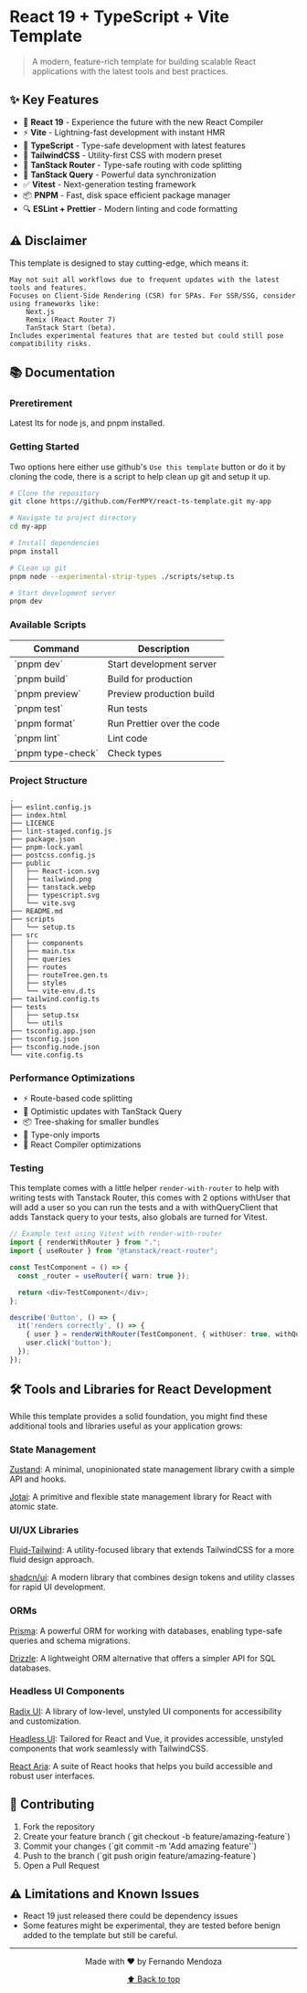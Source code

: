 # React 19 + TypeScript + Vite Template

> A modern, feature-rich template for building scalable React applications with the latest tools and best practices.

## ✨ Key Features

- 🚀 **React 19** - Experience the future with the new React Compiler
- ⚡ **Vite** - Lightning-fast development with instant HMR
- 🎯 **TypeScript** - Type-safe development with latest features
- 🎨 **TailwindCSS** - Utility-first CSS with modern preset
- 🔄 **TanStack Router** - Type-safe routing with code splitting
- 📡 **TanStack Query** - Powerful data synchronization
- ✅ **Vitest** - Next-generation testing framework
- 📦 **PNPM** - Fast, disk space efficient package manager
- 🔍 **ESLint + Prettier** - Modern linting and code formatting

## ⚠️ Disclaimer

This template is designed to stay cutting-edge, which means it:

    May not suit all workflows due to frequent updates with the latest tools and features.
    Focuses on Client-Side Rendering (CSR) for SPAs. For SSR/SSG, consider using frameworks like:
        Next.js
        Remix (React Router 7)
        TanStack Start (beta).
    Includes experimental features that are tested but could still pose compatibility risks.

## 📚 Documentation

### Preretirement

Latest lts for node js, and pnpm installed.

### Getting Started

Two options here either use github's `Use this template` button or do it by cloning the code, there is a script to help clean up git and setup it up.

```bash
# Clone the repository
git clone https://github.com/FerMPY/react-ts-template.git my-app

# Navigate to project directory
cd my-app

# Install dependencies
pnpm install

# CLean up git
pnpm node --experimental-strip-types ./scripts/setup.ts

# Start development server
pnpm dev
```

### Available Scripts

| Command             | Description                |
| ------------------- | -------------------------- |
| \`pnpm dev\`        | Start development server   |
| \`pnpm build\`      | Build for production       |
| \`pnpm preview\`    | Preview production build   |
| \`pnpm test\`       | Run tests                  |
| \`pnpm format\`     | Run Prettier over the code |
| \`pnpm lint\`       | Lint code                  |
| \`pnpm type-check\` | Check types                |

### Project Structure

```
.
├── eslint.config.js
├── index.html
├── LICENCE
├── lint-staged.config.js
├── package.json
├── pnpm-lock.yaml
├── postcss.config.js
├── public
│   ├── React-icon.svg
│   ├── tailwind.png
│   ├── tanstack.webp
│   ├── typescript.svg
│   └── vite.svg
├── README.md
├── scripts
│   └── setup.ts
├── src
│   ├── components
│   ├── main.tsx
│   ├── queries
│   ├── routes
│   ├── routeTree.gen.ts
│   ├── styles
│   └── vite-env.d.ts
├── tailwind.config.ts
├── tests
│   ├── setup.tsx
│   └── utils
├── tsconfig.app.json
├── tsconfig.json
├── tsconfig.node.json
└── vite.config.ts
```

### Performance Optimizations

- ⚡ Route-based code splitting
- 🔄 Optimistic updates with TanStack Query
- 📦 Tree-shaking for smaller bundles
- 🎯 Type-only imports
- 🚀 React Compiler optimizations

### Testing

This template comes with a little helper `render-with-router` to help with writing tests with Tanstack Router, this comes with 2 options withUser that will add a user so you can run the tests and a with withQueryClient that adds Tanstack query to your tests, also globals are turned for Vitest.

```typescript
// Example test using Vitest with render-with-router
import { renderWithRouter } from ".";
import { useRouter } from "@tanstack/react-router";

const TestComponent = () => {
  const _router = useRouter({ warn: true });

  return <div>TestComponent</div>;
};

describe('Button', () => {
  it('renders correctly', () => {
    { user } = renderWithRouter(TestComponent, { withUser: true, withQueryClient: true });
    user.click('button');
  });
});
```

## 🛠️ Tools and Libraries for React Development

While this template provides a solid foundation, you might find these additional tools and libraries useful as your application grows:

### State Management

[Zustand](https://zustand.docs.pmnd.rs/getting-started/introduction): A minimal, unopinionated state management library cwith a simple API and hooks.

[Jotai](https://jotai.org/): A primitive and flexible state management library for React with atomic state.

### UI/UX Libraries

[Fluid-Tailwind](https://fluid.tw/): A utility-focused library that extends TailwindCSS for a more fluid design approach.

[shadcn/ui](https://ui.shadcn.com/c): A modern library that combines design tokens and utility classes for rapid UI development.

### ORMs

[Prisma](https://www.prisma.io/): A powerful ORM for working with databases, enabling type-safe queries and schema migrations.

[Drizzle](https://orm.drizzle.team/): A lightweight ORM alternative that offers a simpler API for SQL databases.

### Headless UI Components

[Radix UI](https://www.radix-ui.com/): A library of low-level, unstyled UI components for accessibility and customization.

[Headless UI](https://headlessui.com/): Tailored for React and Vue, it provides accessible, unstyled components that work seamlessly with TailwindCSS.

[React Aria](https://react-spectrum.adobe.com/react-aria/index.html): A suite of React hooks that helps you build accessible and robust user interfaces.

## 🤝 Contributing

1. Fork the repository
2. Create your feature branch (\`git checkout -b feature/amazing-feature\`)
3. Commit your changes (\`git commit -m 'Add amazing feature'\`)
4. Push to the branch (\`git push origin feature/amazing-feature\`)
5. Open a Pull Request

## ⚠️ Limitations and Known Issues

- React 19 just released there could be dependency issues
- Some features might be experimental, they are tested before benign added to the template but still be careful.

---

<div align="center">

Made with ❤️ by Fernando Mendoza

[⬆ Back to top](#react-19--typescript--vite-template)

</div>
